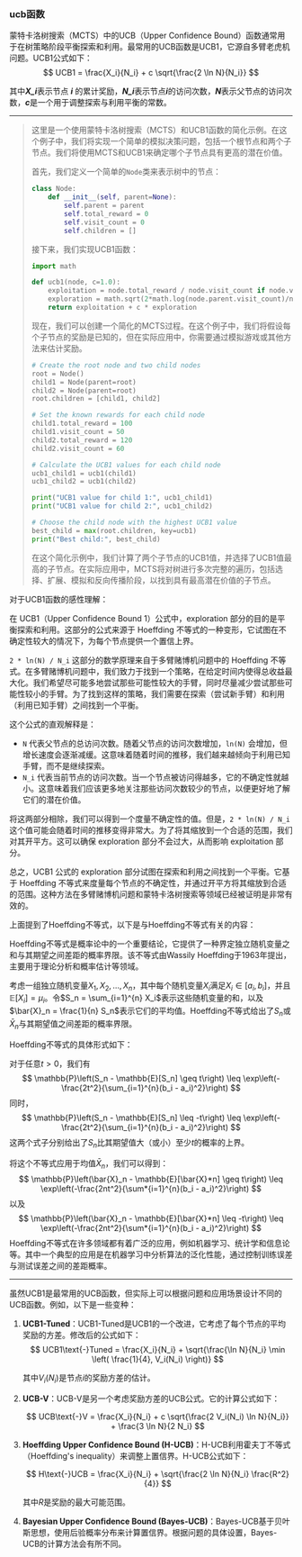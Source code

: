 

###  ucb函数



蒙特卡洛树搜索（MCTS）中的UCB（Upper Confidence Bound）函数通常用于在树策略阶段平衡探索和利用。最常用的UCB函数是UCB1，它源自多臂老虎机问题。UCB1公式如下：
$$
UCB1 = \frac{X_i}{N_i} + c \sqrt{\frac{2 \ln N}{N_i}}
$$


其中***X_i***表示节点 ***i*** 的累计奖励，***N_i***表示节点***i***的访问次数，***N***表示父节点的访问次数，***c***是一个用于调整探索与利用平衡的常数。

------

> 这里是一个使用蒙特卡洛树搜索（MCTS）和UCB1函数的简化示例。在这个例子中，我们将实现一个简单的模拟决策问题，包括一个根节点和两个子节点。我们将使用MCTS和UCB1来确定哪个子节点具有更高的潜在价值。
>
> 首先，我们定义一个简单的`Node`类来表示树中的节点：
>
> ```python
> class Node:
>     def __init__(self, parent=None):
>         self.parent = parent
>         self.total_reward = 0
>         self.visit_count = 0
>         self.children = []
> ```
>
> 接下来，我们实现UCB1函数：
>
> ```python
> import math
> 
> def ucb1(node, c=1.0):
>     exploitation = node.total_reward / node.visit_count if node.visit_count > 0 else 0
>     exploration = math.sqrt(2*math.log(node.parent.visit_count)/node.visit_count) if node.visit_count > 0 else float("inf")
>     return exploitation + c * exploration
> ```
>
> 现在，我们可以创建一个简化的MCTS过程。在这个例子中，我们将假设每个子节点的奖励是已知的，但在实际应用中，你需要通过模拟游戏或其他方法来估计奖励。
>
> ```python
> # Create the root node and two child nodes
> root = Node()
> child1 = Node(parent=root)
> child2 = Node(parent=root)
> root.children = [child1, child2]
> 
> # Set the known rewards for each child node
> child1.total_reward = 100
> child1.visit_count = 50
> child2.total_reward = 120
> child2.visit_count = 60
> 
> # Calculate the UCB1 values for each child node
> ucb1_child1 = ucb1(child1)
> ucb1_child2 = ucb1(child2)
> 
> print("UCB1 value for child 1:", ucb1_child1)
> print("UCB1 value for child 2:", ucb1_child2)
> 
> # Choose the child node with the highest UCB1 value
> best_child = max(root.children, key=ucb1)
> print("Best child:", best_child)
> ```
>
> 在这个简化示例中，我们计算了两个子节点的UCB1值，并选择了UCB1值最高的子节点。在实际应用中，MCTS将对树进行多次完整的遍历，包括选择、扩展、模拟和反向传播阶段，以找到具有最高潜在价值的子节点。



对于UCB1函数的感性理解：

在 UCB1（Upper Confidence Bound 1）公式中，exploration 部分的目的是平衡探索和利用。这部分的公式来源于 Hoeffding 不等式的一种变形，它试图在不确定性较大的情况下，为每个节点提供一个置信上界。

`2 * ln(N) / N_i` 这部分的数学原理来自于多臂赌博机问题中的 Hoeffding 不等式。在多臂赌博机问题中，我们致力于找到一个策略，在给定时间内使得总收益最大化。我们希望尽可能多地尝试那些可能性较大的手臂，同时尽量减少尝试那些可能性较小的手臂。为了找到这样的策略，我们需要在探索（尝试新手臂）和利用（利用已知手臂）之间找到一个平衡。

这个公式的直观解释是：

- `N` 代表父节点的总访问次数。随着父节点的访问次数增加，`ln(N)` 会增加，但增长速度会逐渐减缓。这意味着随着时间的推移，我们越来越倾向于利用已知手臂，而不是继续探索。
- `N_i` 代表当前节点的访问次数。当一个节点被访问得越多，它的不确定性就越小。这意味着我们应该更多地关注那些访问次数较少的节点，以便更好地了解它们的潜在价值。

将这两部分相除，我们可以得到一个度量不确定性的值。但是，`2 * ln(N) / N_i` 这个值可能会随着时间的推移变得非常大。为了将其缩放到一个合适的范围，我们对其开平方。这可以确保 exploration 部分不会过大，从而影响 exploitation 部分。

总之，UCB1 公式的 exploration 部分试图在探索和利用之间找到一个平衡。它基于 Hoeffding 不等式来度量每个节点的不确定性，并通过开平方将其缩放到合适的范围。这种方法在多臂赌博机问题和蒙特卡洛树搜索等领域已经被证明是非常有效的。



上面提到了Hoeffding不等式，以下是与Hoeffding不等式有关的内容：

Hoeffding不等式是概率论中的一个重要结论，它提供了一种界定独立随机变量之和与其期望之间差距的概率界限。该不等式由Wassily Hoeffding于1963年提出，主要用于理论分析和概率估计等领域。

考虑一组独立随机变量$X_1, X_2, \dots, X_n$，其中每个随机变量$X_i$满足$X_i \in [a_i, b_i]$，并且$\mathbb{E}[X_i] = \mu_i$。令$S_n = \sum_{i=1}^{n} X_i$表示这些随机变量的和，以及$\bar{X}_n = \frac{1}{n} S_n$表示它们的平均值。Hoeffding不等式给出了$S_n$或$\bar{X}_n$与其期望值之间差距的概率界限。

Hoeffding不等式的具体形式如下：

对于任意$t > 0$，我们有
$$
\mathbb{P}\left(S_n - \mathbb{E}[S_n] \geq t\right) \leq \exp\left(-\frac{2t^2}{\sum_{i=1}^{n}(b_i - a_i)^2}\right)
$$
同时，
$$
\mathbb{P}\left(S_n - \mathbb{E}[S_n] \leq -t\right) \leq \exp\left(-\frac{2t^2}{\sum_{i=1}^{n}(b_i - a_i)^2}\right)
$$
这两个式子分别给出了$S_n$比其期望值大（或小）至少$t$的概率的上界。

将这个不等式应用于均值$\bar{X}_n$，我们可以得到：
$$
\mathbb{P}\left(\bar{X}_n - \mathbb{E}[\bar{X}*n] \geq t\right) \leq \exp\left(-\frac{2nt^2}{\sum*{i=1}^{n}(b_i - a_i)^2}\right)
$$
以及
$$
\mathbb{P}\left(\bar{X}_n - \mathbb{E}[\bar{X}*n] \leq -t\right) \leq \exp\left(-\frac{2nt^2}{\sum*{i=1}^{n}(b_i - a_i)^2}\right)
$$
Hoeffding不等式在许多领域都有着广泛的应用，例如机器学习、统计学和信息论等。其中一个典型的应用是在机器学习中分析算法的泛化性能，通过控制训练误差与测试误差之间的差距概率。







------

虽然UCB1是最常用的UCB函数，但实际上可以根据问题和应用场景设计不同的UCB函数。例如，以下是一些变种：

1. **UCB1-Tuned**：UCB1-Tuned是UCB1的一个改进，它考虑了每个节点的平均奖励的方差。修改后的公式如下：
   $$
   UCB1\text{-}Tuned = \frac{X_i}{N_i} + \sqrt{\frac{\ln N}{N_i} \min \left( \frac{1}{4}, V_i(N_i) \right)}
   $$
   
   其中$V_i(N_i)$是节点$i$的奖励方差的估计。
   
2. **UCB-V**：UCB-V是另一个考虑奖励方差的UCB公式。它的计算公式如下：

   $$
   UCB\text{-}V = \frac{X_i}{N_i} + c \sqrt{\frac{2 V_i(N_i) \ln N}{N_i}} + \frac{3 \ln N}{2 N_i}
   $$

3. **Hoeffding Upper Confidence Bound (H-UCB)**：H-UCB利用霍夫丁不等式（Hoeffding's inequality）来调整上置信界。H-UCB公式如下：

   $$
   H\text{-}UCB = \frac{X_i}{N_i} + \sqrt{\frac{2 \ln N}{N_i} \frac{R^2}{4}}
   $$

   其中$R$是奖励的最大可能范围。

4. **Bayesian Upper Confidence Bound (Bayes-UCB)**：Bayes-UCB基于贝叶斯思想，使用后验概率分布来计算置信界。根据问题的具体设置，Bayes-UCB的计算方法会有所不同。